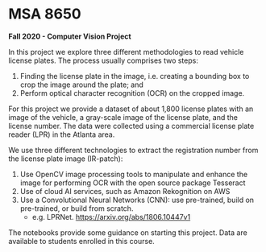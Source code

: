 # MSA 8650
**Fall 2020 - Computer Vision Project**

In this project we explore three different methodologies to read vehicle license plates. The process usually comprises two steps:
1.	Finding the license plate in the image, i.e. creating a bounding box to crop the image around the plate; and 
2.	Perform optical character recognition (OCR) on the cropped image.

For this project we provide a dataset of about 1,800 license plates with an image of the vehicle, a gray-scale image of the license plate, and the license number. The data were collected using a commercial license plate reader (LPR) in the Atlanta area.

We use three different technologies to extract the registration number from the license plate image (IR-patch):
1.	Use OpenCV image processing tools to manipulate and enhance the image for performing OCR with the open source package Tesseract
2.	Use of cloud AI services, such as Amazon Rekognition on AWS
3.	Use a Convolutional Neural Networks (CNN): use pre-trained, build on pre-trained, or build from scratch.
    - e.g. LPRNet. https://arxiv.org/abs/1806.10447v1 

The notebooks provide some guidance on starting this project.
Data are available to students enrolled in this course.